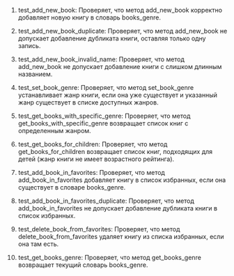 1. test_add_new_book: Проверяет, что метод add_new_book корректно добавляет новую книгу в словарь books_genre.

2. test_add_new_book_duplicate: Проверяет, что метод add_new_book не допускает добавление дубликата книги, оставляя только одну запись.

3. test_add_new_book_invalid_name: Проверяет, что метод add_new_book не допускает добавление книги с слишком длинным названием.

4. test_set_book_genre: Проверяет, что метод set_book_genre устанавливает жанр книги, если она уже существует и указанный жанр существует в списке доступных жанров.

5. test_get_books_with_specific_genre: Проверяет, что метод get_books_with_specific_genre возвращает список книг с определенным жанром.

6. test_get_books_for_children: Проверяет, что метод get_books_for_children возвращает список книг, подходящих для детей (жанр книги не имеет возрастного рейтинга).

7. test_add_book_in_favorites: Проверяет, что метод add_book_in_favorites добавляет книгу в список избранных, если она существует в словаре books_genre.

8. test_add_book_in_favorites_duplicate: Проверяет, что метод add_book_in_favorites не допускает добавление дубликата книги в список избранных.

9. test_delete_book_from_favorites: Проверяет, что метод delete_book_from_favorites удаляет книгу из списка избранных, если она там есть.

10. test_get_books_genre: Проверяет, что метод get_books_genre возвращает текущий словарь books_genre.
